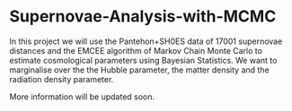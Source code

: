 # Supernovae-Analysis-with-MCMC

In this project we will use the Pantehon+SH0ES data of 17001 supernovae distances and the EMCEE algorithm of Markov Chain Monte Carlo to estimate cosmological parameters using Bayesian Statistics. We want to marginalise over the the Hubble parameter, the matter density and the radiation density parameter.

More information will be updated soon.
